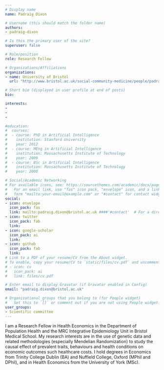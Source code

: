 ```yaml
---
# Display name
name: Padraig Dixon

# Username (this should match the folder name)
authors:
- padraig-dixon

# Is this the primary user of the site?
superuser: false

# Role/position
role: Research Fellow 

# Organizations/Affiliations
organizations:
- name: University of Bristol
  url: "http://www.bristol.ac.uk/social-community-medicine/people/padraig-c-dixon/overview.html"

# Short bio (displayed in user profile at end of posts)
bio: 

interests:
- 
- 
- 

#education:
#  courses:
#  - course: PhD in Artificial Intelligence
#    institution: Stanford University
#    year: 2012
#  - course: MEng in Artificial Intelligence
#    institution: Massachusetts Institute of Technology
#    year: 2009
#  - course: BSc in Artificial Intelligence
#    institution: Massachusetts Institute of Technology
#    year: 2008

# Social/Academic Networking
# For available icons, see: https://sourcethemes.com/academic/docs/page-builder/#icons
#   For an email link, use "fas" icon pack, "envelope" icon, and a link in the
#   form "mailto:your-email@example.com" or "#contact" for contact widget.
social:
- icon: envelope
  icon_pack: fas
  link: mailto:padraig.dixon@bristol.ac.uk ####'#contact'  # For a direct email link, use "mailto:test@example.org".
- icon: twitter
  icon_pack: fab
  link: 
- icon: google-scholar
  icon_pack: ai
  link: 
- icon: github
  icon_pack: fab
  link: 
# Link to a PDF of your resume/CV from the About widget.
# To enable, copy your resume/CV to `static/files/cv.pdf` and uncomment the lines below.
# - icon: cv
#   icon_pack: ai
#   link: files/cv.pdf

# Enter email to display Gravatar (if Gravatar enabled in Config)
email: "padraig.dixon@bristol.ac.uk"

# Organizational groups that you belong to (for People widget)
#   Set this to `[]` or comment out if you are not using People widget.
user_groups:
- Scientific committee 
---
```


I am a Research Fellow in Health Economics in the Department of Population Health and the MRC Integrative Epidemiology Unit in Bristol Medical School. My research interests are in the use of genetic data and related methodologies (especially Mendelian Randomization) to study the causal effect of prevalent traits, behaviours and health conditions on economic outcomes such healthcare costs.  I hold degrees in Economics from Trinity College Dublin (BA) and Nuffield College, Oxford (MPhil and DPhil), and in Health Economics from the University of York (MSc).
